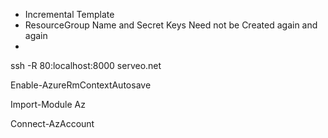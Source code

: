 - Incremental Template
- ResourceGroup Name and Secret Keys Need not be Created again and again
-


ssh -R 80:localhost:8000 serveo.net

Enable-AzureRmContextAutosave

Import-Module Az

Connect-AzAccount